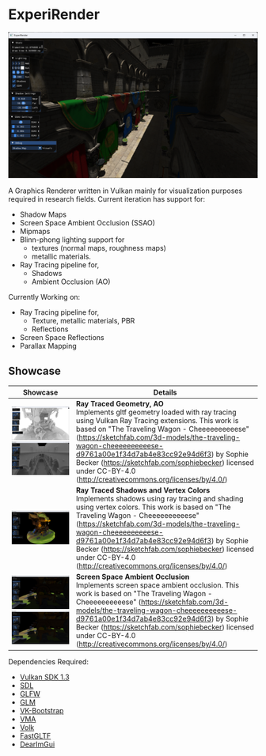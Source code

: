 # ExperiRender

![image](docs/images/ExperiRender_Sponza.png)

A Graphics Renderer written in Vulkan mainly for visualization purposes required in research fields. Current iteration has support for: 

- Shadow Maps 
- Screen Space Ambient Occlusion (SSAO) 
- Mipmaps 
- Blinn-phong lighting support for
    - textures (normal maps, roughness maps) 
    - metallic materials.
- Ray Tracing pipeline for,
    - Shadows
    - Ambient Occlusion (AO)

Currently Working on:

- Ray Tracing pipeline for,
    - Texture, metallic materials, PBR
    - Reflections
- Screen Space Reflections
- Parallax Mapping

## Showcase

Showcase | Details
---------|--------
![small](docs/images/TheTravelingWagon-RT_NoMat.png) ![small](docs/images/ExperiRender_Sponza_RT_NoMat.png) | <b> Ray Traced Geometry, AO </b> <br>Implements gltf geometry loaded with ray tracing using Vulkan Ray Tracing extensions. This work is based on "The Traveling Wagon - Cheeeeeeeeeese" (https://sketchfab.com/3d-models/the-traveling-wagon-cheeeeeeeeeese-d9761a00e1f34d7ab4e83cc92e94d6f3) by Sophie Becker (https://sketchfab.com/sophiebecker) licensed under CC-BY-4.0 (http://creativecommons.org/licenses/by/4.0/)
![small](docs/images/TheTravelingWagon-RT_Mat.png) | <b> Ray Traced Shadows and Vertex Colors </b> <br>Implements shadows using ray tracing and shading using vertex colors. This work is based on "The Traveling Wagon - Cheeeeeeeeeese" (https://sketchfab.com/3d-models/the-traveling-wagon-cheeeeeeeeeese-d9761a00e1f34d7ab4e83cc92e94d6f3) by Sophie Becker (https://sketchfab.com/sophiebecker) licensed under CC-BY-4.0 (http://creativecommons.org/licenses/by/4.0/)
![small](docs/images/TheTravelingWagon-SSAO_ON.png) ![small](docs/images/TheTravelingWagon-SSAO_OFF.png) | <b> Screen Space Ambient Occlusion </b> <br>Implements screen space ambient occlusion. This work is based on "The Traveling Wagon - Cheeeeeeeeeese" (https://sketchfab.com/3d-models/the-traveling-wagon-cheeeeeeeeeese-d9761a00e1f34d7ab4e83cc92e94d6f3) by Sophie Becker (https://sketchfab.com/sophiebecker) licensed under CC-BY-4.0 (http://creativecommons.org/licenses/by/4.0/)

Dependencies Required:

- [Vulkan SDK 1.3](https://vulkan.lunarg.com/sdk/home)
- [SDL](https://github.com/libsdl-org/SDL)
- [GLFW](https://github.com/glfw/glfw)
- [GLM](https://github.com/g-truc/glm)
- [VK-Bootstrap](https://github.com/charles-lunarg/vk-bootstrap)
- [VMA](https://github.com/GPUOpen-LibrariesAndSDKs/VulkanMemoryAllocator)
- [Volk](https://github.com/zeux/volk)
- [FastGLTF](https://github.com/spnda/fastgltf)
- [DearImGui](https://github.com/ocornut/imgui)


